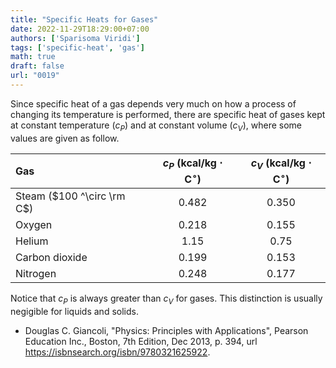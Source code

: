 ```yaml
---
title: "Specific Heats for Gases"
date: 2022-11-29T18:29:00+07:00
authors: ['Sparisoma Viridi']
tags: ['specific-heat', 'gas']
math: true
draft: false
url: "0019"
---
```


Since specific heat of a gas depends very much on how a process of changing its temperature is performed, there are specific heat of gases kept at constant temperature ($c_P$) and at constant volume ($c_V$), where some values are given as follow.

Gas | $c_P$ (kcal/kg $\cdot$ C$^\circ$) | $c_V$ (kcal/kg $\cdot$ C$^\circ$)
:- | :-: | :-:
Steam ($100 ^\circ \rm C$) | 0.482 | 0.350
Oxygen                     | 0.218 | 0.155
Helium                     | 1.15  | 0.75
Carbon dioxide             | 0.199 | 0.153
Nitrogen                   | 0.248 | 0.177

Notice that $c_P$ is always greater than $c_V$ for gases. This distinction is usually negigible for liquids and solids.

+ Douglas C. Giancoli, "Physics: Principles with Applications", Pearson Education Inc., Boston, 7th Edition, Dec 2013, p. 394, url https://isbnsearch.org/isbn/9780321625922.
